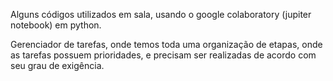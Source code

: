Alguns códigos utilizados em sala, usando o google colaboratory (jupiter notebook) em python.

Gerenciador de tarefas, onde temos toda uma organização de etapas, onde as tarefas possuem prioridades,
e precisam ser realizadas de acordo com seu grau de exigência.